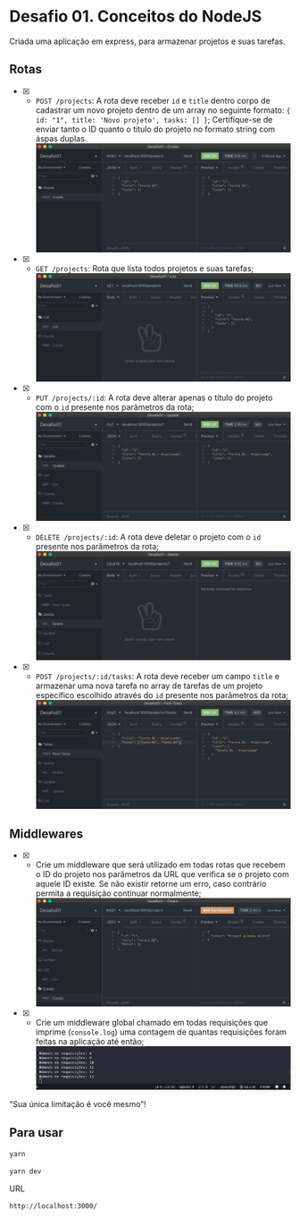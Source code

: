 # Desafio 01. Conceitos do NodeJS

Criada uma aplicação em express, para armazenar projetos e suas tarefas.

## Rotas

- [x] - `POST /projects`: A rota deve receber `id` e `title` dentro corpo de cadastrar um novo projeto dentro de um array no seguinte formato: `{ id: "1", title: 'Novo projeto', tasks: [] }`; Certifique-se de enviar tanto o ID quanto o título do projeto no formato string com àspas duplas.
![Desafio 01.](./demo/demoPost.png "demoPost")


- [x] - `GET /projects`: Rota que lista todos projetos e suas tarefas;
![Desafio 01.](./demo/demoList.png "demoList")

- [x] - `PUT /projects/:id`: A rota deve alterar apenas o título do projeto com o `id` presente nos parâmetros da rota;
![Desafio 01.](./demo/demoUpdate.png "demoUpdate")

- [x] - `DELETE /projects/:id`: A rota deve deletar o projeto com o `id` presente nos parâmetros da rota;
![Desafio 01.](./demo/demoDelete.png "demoDelete")

- [x] - `POST /projects/:id/tasks`: A rota deve receber um campo `title` e armazenar uma nova tarefa no array de tarefas de um projeto específico escolhido através do `id` presente nos parâmetros da rota;
![Desafio 01.](./demo/demoPostTasks.png "demoPostTasks")


## Middlewares

- [x] - Crie um middleware que será utilizado em todas rotas que recebem o ID do projeto nos parâmetros da URL que verifica se o projeto com aquele ID existe. Se não existir retorne um erro, caso contrário permita a requisição continuar normalmente;
![Desafio 01.](./demo/demoTestNewProjectExist.png "demoTestNewProjectExist")

- [x] - Crie um middleware global chamado em todas requisições que imprime (`console.log`) uma contagem de quantas requisições foram feitas na aplicação até então;
![Desafio 01.](./demo/demoRequisicoes.png "demoRequisicoes")

“Sua única limitação é você mesmo”!

## Para usar

```sh
yarn
```
```sh
yarn dev
```
URL
```sh
http://localhost:3000/
```